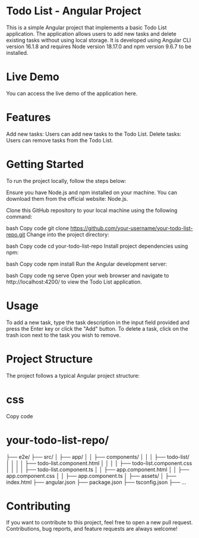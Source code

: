 # Todo List - Angular Project
This is a simple Angular project that implements a basic Todo List application. The application allows users to add new tasks and delete existing tasks without using local storage. It is developed using Angular CLI version 16.1.8 and requires Node version 18.17.0 and npm version 9.6.7 to be installed.

# Live Demo
You can access the live demo of the application here.

# Features
Add new tasks: Users can add new tasks to the Todo List.
Delete tasks: Users can remove tasks from the Todo List.
# Getting Started
To run the project locally, follow the steps below:

Ensure you have Node.js and npm installed on your machine. You can download them from the official website: Node.js.

Clone this GitHub repository to your local machine using the following command:

bash
Copy code
git clone https://github.com/your-username/your-todo-list-repo.git
Change into the project directory:

bash
Copy code
cd your-todo-list-repo
Install project dependencies using npm:

bash
Copy code
npm install
Run the Angular development server:

bash
Copy code
ng serve
Open your web browser and navigate to http://localhost:4200/ to view the Todo List application.

# Usage
To add a new task, type the task description in the input field provided and press the Enter key or click the "Add" button.
To delete a task, click on the trash icon next to the task you wish to remove.
# Project Structure
The project follows a typical Angular project structure:

# css
Copy code

# your-todo-list-repo/
  ├── e2e/
  ├── src/
  │   ├── app/
  │   │   ├── components/
  │   │   │   ├── todo-list/
  │   │   │   │   ├── todo-list.component.html
  │   │   │   │   ├── todo-list.component.css
  │   │   │   │   ├── todo-list.component.ts
  │   │   ├── app.component.html
  │   │   ├── app.component.css
  │   │   ├── app.component.ts
  │   ├── assets/
  │   ├── index.html
  ├── angular.json
  ├── package.json
  ├── tsconfig.json
  ├── ...

  
# Contributing
If you want to contribute to this project, feel free to open a new pull request. Contributions, bug reports, and feature requests are always welcome!
